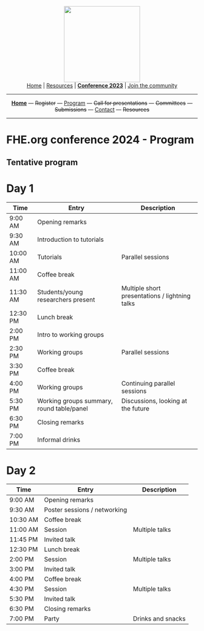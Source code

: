 <!-- Main header navigation -->
<p align="center">
  <img width="200" src="https://user-images.githubusercontent.com/5758427/180978488-db825482-5a58-4c7c-9589-c494a6f0be04.png"><br/>
  <a href="https://fhe-org.github.io">Home</a> | <a href="https://fhe-org.github.io/resources">Resources</a> | <a href="https://fhe-org.github.io/conferences/conference-2023/home"><b>Conference 2023</b></a> | <a href="https://fhe-org.github.io/community">Join the community</a>
</p>
<hr/>
<!-- /Main header navigation -->
<!-- Header conference 2024 links -->
<p align="center">
  <a href="https://fhe-org.github.io/conferences/conference-2024/home"><b>Home</b></a>
  —
  <strike>Register</strike>
  —
  <a href="https://fhe-org.github.io/conferences/conference-2023/program">Program</a>
  —
  <strike>Call for presentations</strike>
  —
  <strike>Committees</strike>
  —
  <strike>Submissions</strike>
  —
  <a href="https://fhe-org.github.io/conferences/conference-2024/contact">Contact</a>
  —
  <strike>Resources</strike>
</p>
<hr/>
<!-- /Header conference 2024 links -->



# FHE.org conference 2024 - Program

## Tentative program

# Day 1

<table>
    <thead>
        <tr>
            <th data-sortas="case-insensitive">Time</th>
            <th data-sortas="case-insensitive">Entry</th>
            <th data-sortas="case-insensitive">Description</th>
        </tr>
    </thead>  

<tr>
    <td>9:00 AM</td>
    <td>Opening remarks</td>
    <td></td>
</tr>  
<tr>
    <td>9:30 AM</td>
    <td>Introduction to tutorials</td> 
    <td></td>
</tr>  
<tr>
    <td>10:00 AM</td>
    <td>Tutorials</td>
    <td>Parallel sessions</td>
</tr>  
<tr>
    <td>11:00 AM</td>
    <td>Coffee break</td>
    <td></td>
</tr>  
<tr>
    <td>11:30 AM</td>
    <td>Students/young researchers present</td>
    <td>Multiple short presentations / lightning talks</td>
</tr>  
<tr>
    <td>12:30 PM</td>
    <td>Lunch break</td>
    <td></td>
</tr>  
<tr>
    <td>2:00 PM</td>
    <td>Intro to working groups</td>
    <td></td>
</tr>  
<tr>
    <td>2:30 PM</td>
    <td>Working groups</td>
    <td>Parallel sessions</td>
</tr>  
<tr>
    <td>3:30 PM</td>
    <td>Coffee break</td>
    <td></td>
</tr>  
<tr>
    <td>4:00 PM</td>
    <td>Working groups</td>
    <td>Continuing parallel sessions</td>
</tr>  
<tr>
    <td>5:30 PM</td>
    <td>Working groups summary, round table/panel</td>
    <td>Discussions, looking at the future</td>
</tr>  
<tr>
    <td>6:30 PM</td>
    <td>Closing remarks</td>
    <td></td>
</tr>  
<tr>
    <td>7:00 PM</td>
    <td>Informal drinks</td>
    <td></td>
</tr>  

</table>



# Day 2

<table>
    <thead>
        <tr>
            <th data-sortas="case-insensitive">Time</th>
            <th data-sortas="case-insensitive">Entry</th>
            <th data-sortas="case-insensitive">Description</th>
        </tr>
    </thead>  

<tr>
    <td>9:00 AM</td>
    <td>Opening remarks</td>
    <td></td>
</tr>  
<tr>
    <td>9:30 AM</td>
    <td>Poster sessions / networking</td> 
    <td></td>
</tr>  
<tr>
    <td>10:30 AM</td>
    <td>Coffee break</td>
    <td></td>
</tr>  
<tr>
    <td>11:00 AM</td>
    <td>Session</td>
    <td>Multiple talks</td>
</tr>  
<tr>
    <td>11:45 PM</td>
    <td>Invited talk</td>
    <td></td>
</tr>  
<tr>
    <td>12:30 PM</td>
    <td>Lunch break</td>
    <td></td>
</tr>  
<tr>
    <td>2:00 PM</td>
    <td>Session</td>
    <td>Multiple talks</td>
</tr>  
<tr>
    <td>3:00 PM</td>
    <td>Invited talk</td>
    <td></td>
</tr>  
<tr>
    <td>4:00 PM</td>
    <td>Coffee break</td>
    <td></td>
</tr>  
<tr>
    <td>4:30 PM</td>
    <td>Session</td>
    <td>Multiple talks</td>
</tr>  
<tr>
    <td>5:30 PM</td>
    <td>Invited talk</td>
    <td></td>
</tr>  
<tr>
    <td>6:30 PM</td>
    <td>Closing remarks</td>
    <td></td>
</tr>  
<tr>
    <td>7:00 PM</td>
    <td>Party</td>
    <td>Drinks and snacks</td>
</tr>  

</table>
  

